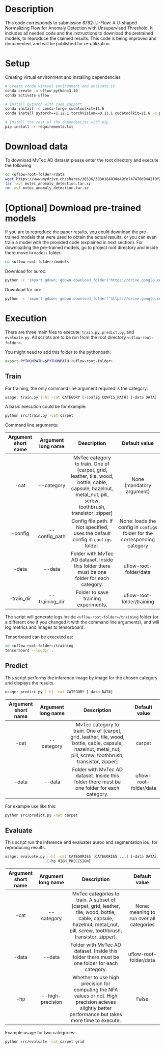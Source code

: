 # Description

This code corresponds to submission 6782: U-Flow: A U-shaped Normalizing Flow for Anomaly Detection with Unsupervised Threshold.
It includes all needed code and the instructions to download the pretrained models, to reproduce the claimed results.
This code is being improved and documented, and will be published for re-utilization.

# Setup

Creating virtual environment and installing dependencies   
```bash
# Create conda virtual environment and activate it
conda create -n uflow python=3.10
conda activate uflow

# Install pytorch with cuda support
conda install -c conda-forge cudatoolkit=11.6
conda install pytorch==1.12.1 torchvision==0.13.1 cudatoolkit=11.6 -c pytorch -c conda-forge

# Install the rest of the dependencies with pip
pip install -r requirements.txt
 ```   

# Download data
To download MvTec AD dataset please enter the root directory and execute the following
```bash
cd <uflow-root-folder>/data
wget https://www.mydrive.ch/shares/38536/3830184030e49fe74747669442f0f282/download/420938113-1629952094/mvtec_anomaly_detection.tar.xz
tar -xvf mvtec_anomaly_detection.tar.xz
rm -xvf mvtec_anomaly_detection.tar.xz
```

# [Optional] Download pre-trained models

If you are to reproduce the paper results, you could download the pre-trained models that were used to obtain the actual results, or you can even train a model with the provided code (explained in next section).
For downloading the pre-trained models, go to project root directory and inside there move to `models` folder.
```bash
cd <uflow-root-folder>/models
```

Download for auroc:
```bash
python -c 'import gdown; gdown.download_folder("https://drive.google.com/drive/folders/1vJaRnbe_q3LoWol35oSn5-uN1GacVsz0?usp=sharing", quiet=False)'
```

Download for iou:
```bash
python -c 'import gdown; gdown.download_folder("https://drive.google.com/drive/folders/18qGog2WbV7n6CzrvkL84R4d8Wtxo16Yx?usp=sharing", quiet=False)'
```

# Execution

There are three main files to execute: `train.py`, `predict.py`, and `evaluate.py`.
All scripts are to be run from the root directory `<uflow-root-folder>`.

You might need to add this folder to the pythonpath:
```bash
export PYTHONPATH=$PYTHONPATH:<uflow-root-folder>
```

## Train

For training, the only command line argument required is the category:
```bash
usage: train.py [-h] -cat CATEGORY [-config CONFIG_PATH] [-data DATA] [-train_dir TRAINING_DIR]
```

A basic execution could be for example:
```bash
python src/train.py -cat carpet
```

Command line arguments:

| **Argument short name** | **Argument long name** |                                                                        **Description**                                                                        |                             **Default value**                             |
|:-----------------------:|:----------------------:|:-------------------------------------------------------------------------------------------------------------------------------------------------------------:|:-------------------------------------------------------------------------:|
|          -cat           |       --category       | MvTec category to train. One of [carpet, grid, leather, tile, wood, bottle, cable, capsule, hazelnut, metal_nut, pill, screw, toothbrush, transistor, zipper] |                         None (mandatory argument)                         |
|         -config         |     --config_path      |                                       Config file path. If Not specified, uses the default config in `configs` folder.                                        | None: loads the config in `configs` folder for the corresponding category |
|          -data          |         --data         |                                 Folder with MvTec AD dataset. Inside this folder there must be one folder for each category.                                  |                          uflow-root-folder/data                           |
|       -train_dir        |     --training_dir     |                                                             Folder to save training experiments.                                                              |                        uflow-root-folder/training                         |


The script will generate logs inside `<uflow-root-folder>/training` folder (or a different one if you changed it with the command line arguments), and will log metrics and images to tensorboard.

Tensorboard can be executed as:
```bash
cd <uflow-root-folder>/training
tensorboard --logdir .
```

## Predict
This script performs the inference image by image for the chosen category and displays the results.

```bash
usage: predict.py [-h] -cat CATEGORY [-data DATA]
```

| **Argument short name** | **Argument long name** |                                                                        **Description**                                                                        |   **Default value**    |
|:-----------------------:|:----------------------:|:-------------------------------------------------------------------------------------------------------------------------------------------------------------:|:----------------------:|
|          -cat           |       --category       | MvTec category to train. One of [carpet, grid, leather, tile, wood, bottle, cable, capsule, hazelnut, metal_nut, pill, screw, toothbrush, transistor, zipper] |         carpet         |
|          -data          |         --data         |                                 Folder with MvTec AD dataset. Inside this folder there must be one folder for each category.                                  | uflow-root-folder/data |

For example use like this:
```bash
python src/predict.py -cat carpet
```

## Evaluate
This script run the inference and evaluates auroc and segmentation iou, for reproducing results.

```bash
usage: evaluate.py [-h] -cat CATEGORIES [CATEGORIES ...] [-data DATA]
                   [-hp HIGH_PRECISION]
```

| **Argument short name** | **Argument long name** |                                                                            **Description**                                                                            |            **Default value**             |
|:-----------------------:|:----------------------:|:---------------------------------------------------------------------------------------------------------------------------------------------------------------------:|:----------------------------------------:|
|          -cat           |       --category       | MvTec categories to train. A subset of [carpet, grid, leather, tile, wood, bottle, cable, capsule, hazelnut, metal_nut, pill, screw, toothbrush, transistor, zipper]. | None: meaning to run over all categories |
|          -data          |         --data         |                                     Folder with MvTec AD dataset. Inside this folder there must be one folder for each category.                                      |          uflow-root-folder/data          |
|           -hp           |    --high-precision    |         Whether to use high precision for computing the NFA values or not. High precision acieves slightly better performance but takes more time to execute.         |                  False                   | 

Example usage for two categories:
```bash
python src/evaluate -cat carpet grid
```
